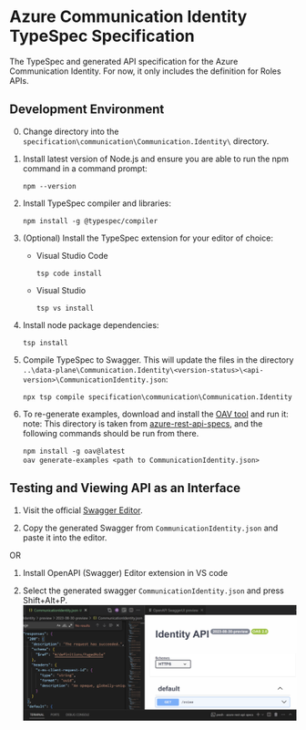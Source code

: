 # Azure Communication Identity TypeSpec Specification

The TypeSpec and generated API specification for the Azure Communication Identity. For now, it only includes the definition for Roles APIs. 

## Development Environment

0. Change directory into the `specification\communication\Communication.Identity\` directory.

1. Install latest version of Node.js and ensure you are able to run the npm command in a command prompt:

   ```console
   npm --version
   ```

2. Install TypeSpec compiler and libraries:

   ```console
   npm install -g @typespec/compiler
   ```

3. (Optional) Install the TypeSpec extension for your editor of choice:

   - Visual Studio Code

     ``` console
     tsp code install
     ```

   - Visual Studio

     ``` console
     tsp vs install
     ```

4. Install node package dependencies:

   ```console
   tsp install
   ```

5. Compile TypeSpec to Swagger.  This will update the files in the directory `..\data-plane\Communication.Identity\<version-status>\<api-version>\CommunicationIdentity.json`:

   ```console
   npx tsp compile specification\communication\Communication.Identity
   ```

6. To re-generate examples, download and install the [OAV
   tool](https://github.com/Azure/oav) and run it: note: This directory is taken
   from [azure-rest-api-specs](https://github.com/Azure/azure-rest-api-specs),
   and the following commands should be run from there.

   ```console
   npm install -g oav@latest
   oav generate-examples <path to CommunicationIdentity.json>
   ```

## Testing and Viewing API as an Interface

1. Visit the official [Swagger Editor](https://editor.swagger.io/).

2. Copy the generated Swagger from `CommunicationIdentity.json` and paste it into the editor.

OR 

1. Install OpenAPI (Swagger) Editor extension in VS code 

2. Select the generated swagger `CommunicationIdentity.json` and press Shift+Alt+P. 
![Alt text](image.png)